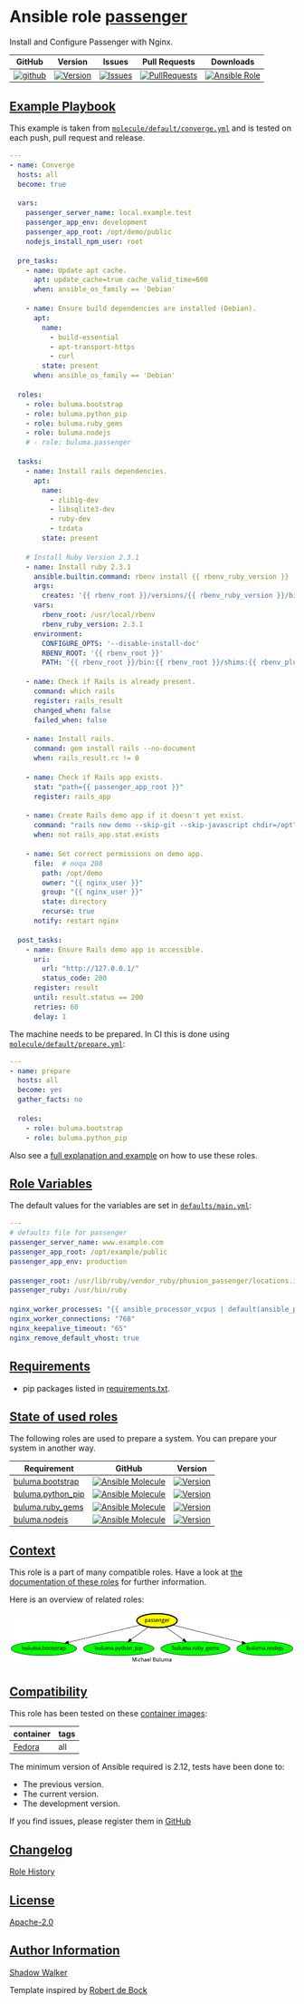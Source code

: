 # Ansible role [passenger](https://galaxy.ansible.com/ui/standalone/roles/buluma/passenger/documentation)

Install and Configure Passenger with Nginx.

|GitHub|Version|Issues|Pull Requests|Downloads|
|------|-------|------|-------------|---------|
|[![github](https://github.com/buluma/ansible-role-passenger/actions/workflows/molecule.yml/badge.svg)](https://github.com/buluma/ansible-role-passenger/actions/workflows/molecule.yml)|[![Version](https://img.shields.io/github/release/buluma/ansible-role-passenger.svg)](https://github.com/buluma/ansible-role-passenger/releases/)|[![Issues](https://img.shields.io/github/issues/buluma/ansible-role-passenger.svg)](https://github.com/buluma/ansible-role-passenger/issues/)|[![PullRequests](https://img.shields.io/github/issues-pr-closed-raw/buluma/ansible-role-passenger.svg)](https://github.com/buluma/ansible-role-passenger/pulls/)|[![Ansible Role](https://img.shields.io/ansible/role/d/buluma/passenger)](https://galaxy.ansible.com/ui/standalone/roles/buluma/passenger/documentation)|

## [Example Playbook](#example-playbook)

This example is taken from [`molecule/default/converge.yml`](https://github.com/buluma/ansible-role-passenger/blob/master/molecule/default/converge.yml) and is tested on each push, pull request and release.

```yaml
---
- name: Converge
  hosts: all
  become: true

  vars:
    passenger_server_name: local.example.test
    passenger_app_env: development
    passenger_app_root: /opt/demo/public
    nodejs_install_npm_user: root

  pre_tasks:
    - name: Update apt cache.
      apt: update_cache=true cache_valid_time=600
      when: ansible_os_family == 'Debian'

    - name: Ensure build dependencies are installed (Debian).
      apt:
        name:
          - build-essential
          - apt-transport-https
          - curl
        state: present
      when: ansible_os_family == 'Debian'

  roles:
    - role: buluma.bootstrap
    - role: buluma.python_pip
    - role: buluma.ruby_gems
    - role: buluma.nodejs
    # - role: buluma.passenger

  tasks:
    - name: Install rails dependencies.
      apt:
        name:
          - zlib1g-dev
          - libsqlite3-dev
          - ruby-dev
          - tzdata
        state: present

    # Install Ruby Version 2.3.1
    - name: Install ruby 2.3.1
      ansible.builtin.command: rbenv install {{ rbenv_ruby_version }}
      args:
        creates: '{{ rbenv_root }}/versions/{{ rbenv_ruby_version }}/bin/ruby'
      vars:
        rbenv_root: /usr/local/rbenv
        rbenv_ruby_version: 2.3.1
      environment:
        CONFIGURE_OPTS: '--disable-install-doc'
        RBENV_ROOT: '{{ rbenv_root }}'
        PATH: '{{ rbenv_root }}/bin:{{ rbenv_root }}/shims:{{ rbenv_plugins }}/ruby-build/bin:{{ ansible_env.PATH }}'

    - name: Check if Rails is already present.
      command: which rails
      register: rails_result
      changed_when: false
      failed_when: false

    - name: Install rails.
      command: gem install rails --no-document
      when: rails_result.rc != 0

    - name: Check if Rails app exists.
      stat: "path={{ passenger_app_root }}"
      register: rails_app

    - name: Create Rails demo app if it doesn't yet exist.
      command: "rails new demo --skip-git --skip-javascript chdir=/opt"
      when: not rails_app.stat.exists

    - name: Set correct permissions on demo app.
      file:  # noqa 208
        path: /opt/demo
        owner: "{{ nginx_user }}"
        group: "{{ nginx_user }}"
        state: directory
        recurse: true
      notify: restart nginx

  post_tasks:
    - name: Ensure Rails demo app is accessible.
      uri:
        url: "http://127.0.0.1/"
        status_code: 200
      register: result
      until: result.status == 200
      retries: 60
      delay: 1
```

The machine needs to be prepared. In CI this is done using [`molecule/default/prepare.yml`](https://github.com/buluma/ansible-role-passenger/blob/master/molecule/default/prepare.yml):

```yaml
---
- name: prepare
  hosts: all
  become: yes
  gather_facts: no

  roles:
    - role: buluma.bootstrap
    - role: buluma.python_pip
```

Also see a [full explanation and example](https://buluma.github.io/how-to-use-these-roles.html) on how to use these roles.

## [Role Variables](#role-variables)

The default values for the variables are set in [`defaults/main.yml`](https://github.com/buluma/ansible-role-passenger/blob/master/defaults/main.yml):

```yaml
---
# defaults file for passenger
passenger_server_name: www.example.com
passenger_app_root: /opt/example/public
passenger_app_env: production

passenger_root: /usr/lib/ruby/vendor_ruby/phusion_passenger/locations.ini
passenger_ruby: /usr/bin/ruby

nginx_worker_processes: "{{ ansible_processor_vcpus | default(ansible_processor_count) }}"
nginx_worker_connections: "768"
nginx_keepalive_timeout: "65"
nginx_remove_default_vhost: true
```

## [Requirements](#requirements)

- pip packages listed in [requirements.txt](https://github.com/buluma/ansible-role-passenger/blob/master/requirements.txt).

## [State of used roles](#state-of-used-roles)

The following roles are used to prepare a system. You can prepare your system in another way.

| Requirement | GitHub | Version |
|-------------|--------|--------|
|[buluma.bootstrap](https://galaxy.ansible.com/buluma/bootstrap)|[![Ansible Molecule](https://github.com/buluma/ansible-role-bootstrap/actions/workflows/molecule.yml/badge.svg)](https://github.com/buluma/ansible-role-bootstrap/actions/workflows/molecule.yml)|[![Version](https://img.shields.io/github/release/buluma/ansible-role-bootstrap.svg)](https://github.com/shadowwalker/ansible-role-bootstrap)|
|[buluma.python_pip](https://galaxy.ansible.com/buluma/python_pip)|[![Ansible Molecule](https://github.com/buluma/ansible-role-python_pip/actions/workflows/molecule.yml/badge.svg)](https://github.com/buluma/ansible-role-python_pip/actions/workflows/molecule.yml)|[![Version](https://img.shields.io/github/release/buluma/ansible-role-python_pip.svg)](https://github.com/shadowwalker/ansible-role-python_pip)|
|[buluma.ruby_gems](https://galaxy.ansible.com/buluma/ruby_gems)|[![Ansible Molecule](https://github.com/buluma/ansible-role-ruby_gems/actions/workflows/molecule.yml/badge.svg)](https://github.com/buluma/ansible-role-ruby_gems/actions/workflows/molecule.yml)|[![Version](https://img.shields.io/github/release/buluma/ansible-role-ruby_gems.svg)](https://github.com/shadowwalker/ansible-role-ruby_gems)|
|[buluma.nodejs](https://galaxy.ansible.com/buluma/nodejs)|[![Ansible Molecule](https://github.com/buluma/ansible-role-nodejs/actions/workflows/molecule.yml/badge.svg)](https://github.com/buluma/ansible-role-nodejs/actions/workflows/molecule.yml)|[![Version](https://img.shields.io/github/release/buluma/ansible-role-nodejs.svg)](https://github.com/shadowwalker/ansible-role-nodejs)|

## [Context](#context)

This role is a part of many compatible roles. Have a look at [the documentation of these roles](https://buluma.github.io/) for further information.

Here is an overview of related roles:

![dependencies](https://raw.githubusercontent.com/buluma/ansible-role-passenger/png/requirements.png "Dependencies")

## [Compatibility](#compatibility)

This role has been tested on these [container images](https://hub.docker.com/u/buluma):

|container|tags|
|---------|----|
|[Fedora](https://hub.docker.com/repository/docker/buluma/fedora/general)|all|

The minimum version of Ansible required is 2.12, tests have been done to:

- The previous version.
- The current version.
- The development version.

If you find issues, please register them in [GitHub](https://github.com/buluma/ansible-role-passenger/issues)

## [Changelog](#changelog)

[Role History](https://github.com/buluma/ansible-role-passenger/blob/master/CHANGELOG.md)

## [License](#license)

[Apache-2.0](https://github.com/buluma/ansible-role-passenger/blob/master/LICENSE)

## [Author Information](#author-information)

[Shadow Walker](https://buluma.github.io/)


Template inspired by [Robert de Bock](https://github.com/robertdebock)
